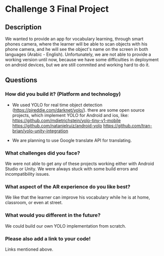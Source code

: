 # Challenge 3 Final Project

## Description

We wanted to provide an app for vocabulary learning, through smart phones camera, where the learner will be able to scan objects with his phone camera, and he will see the object's name on the screen in both languages (Arabic - English).
Unfortunately, we are not able to provide a working version until now, because we have some difficulties in deployment on android devices, but we are still commited and working hard to do it.
## Questions

### How did you build it? (Platform and technology)

- We used YOLO for real time object detection (https://pjreddie.com/darknet/yolo/).
there are some open source projects, which implement YOLO for Android and ios, like:
https://github.com/mdietrichstein/yolo-tiny-v1-mobile
https://github.com/natanielruiz/android-yolo
https://github.com/tran-brian/yolo-unity-integration

- We are planning to use Google translate API for translating.

### What challenges did you face?

We were not able to get any of these projects working either with Android Studio or Unity. We were always stuck with some build errors and incompatibility issues.

### What aspect of the AR experience do you like best? 

We like that the learner can improve his vocabulary while he is at home, classroom, or even at street.

### What would you different in the future? 

We could build our own YOLO implementation from scratch.

### Please also add a link to your code!

Links mentioned above. 